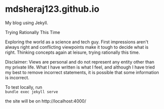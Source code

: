 # mdsheraj123.github.io
My blog using Jekyll.

Trying Rationally This Time

Exploring the world as a science and tech guy. First impressions aren't always right and conflicting viewpoints make it tough to decide what is right. Thinking concepts again at leisure, trying rationally this time.

Disclaimer: Views are personal and do not represent any entity other than my private life. What I have written is what I feel, and although I have tried my best to remove incorrect statements, it is possible that some information is incorrect.




To test locally, run  
`bundle exec jekyll serve`   

the site will be on 
http://localhost:4000/ 
